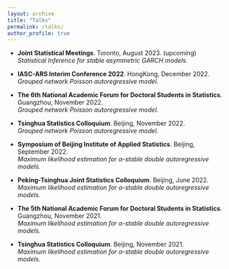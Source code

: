 ```yaml
---
layout: archive
title: "Talks"
permalink: /talks/
author_profile: true
---
```


- **Joint Statistical Meetings**. Toronto, August 2023. (upcoming) <br>
 _Statistical Inference for stable asymmetric GARCH models._

- **IASC-ARS Interim Conference 2022**. HongKong, December 2022. <br>
_Grouped network Poisson autoregressive model._

- **The 6th National Academic Forum for Doctoral Students in Statistics**. Guangzhou, November 2022. <br>
_Grouped network Poisson autoregressive model._

- **Tsinghua Statistics Colloquium**. Beijing, November 2022. <br>
_Grouped network Poisson autoregressive model._

- **Symposium of Beijing Institute of Applied Statistics**. Beijing, September 2022. <br>
_Maximum likelihood estimation for $\alpha$-stable double autoregressive models._

- **Peking-Tsinghua Joint Statistics Colloquium**. Beijing, June 2022. <br>
_Maximum likelihood estimation for $\alpha$-stable double autoregressive models._

- **The 5th National Academic Forum for Doctoral Students in Statistics**. Guangzhou, November 2021. <br>
_Maximum likelihood estimation for $\alpha$-stable double autoregressive models._

- **Tsinghua Statistics Colloquium**. Beijing, November 2021. <br>
_Maximum likelihood estimation for $\alpha$-stable double autoregressive models._
